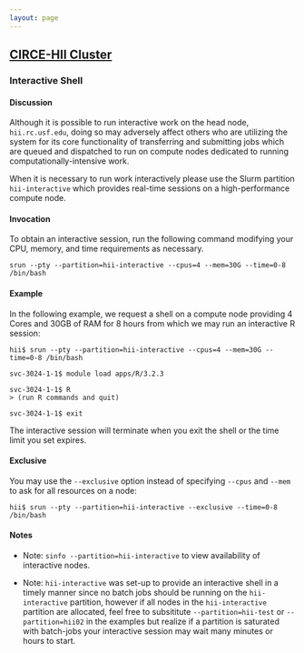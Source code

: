 ```yaml
---
layout: page
---
```


## [CIRCE-HII Cluster](../hii-rc.html)

### Interactive Shell

#### Discussion

Although it is possible to run interactive work on the head node, `hii.rc.usf.edu`,
doing so may adversely affect others who are utilizing the system for its core functionality
of transferring and submitting jobs which are queued and dispatched to run on
compute nodes dedicated to running computationally-intensive work.

When it is necessary to run work interactively please use the Slurm partition `hii-interactive` which
provides real-time sessions on a high-performance compute node.

#### Invocation

To obtain an interactive session, run the following command modifying your CPU, memory, and time requirements as necessary.

```
srun --pty --partition=hii-interactive --cpus=4 --mem=30G --time=0-8 /bin/bash
```

#### Example

In the following example, we request a shell on a compute node providing
4 Cores and 30GB of RAM for 8 hours from which we may run an interactive R session:

```
hii$ srun --pty --partition=hii-interactive --cpus=4 --mem=30G --time=0-8 /bin/bash

svc-3024-1-1$ module load apps/R/3.2.3

svc-3024-1-1$ R
> (run R commands and quit)

svc-3024-1-1$ exit
```

The interactive session will terminate when you exit the shell or the time limit you set expires.

#### Exclusive

You may use the `--exclusive` option instead of specifying `--cpus` and `--mem` to ask for all resources on a node:

```
hii$ srun --pty --partition=hii-interactive --exclusive --time=0-8 /bin/bash
```

#### Notes

- Note: `sinfo --partition=hii-interactive` to view availability of interactive nodes.

- Note: `hii-interactive` was set-up to provide an interactive shell in a timely manner since no batch jobs
should be running on the `hii-interactive` partition,
 however if all nodes in the `hii-interactive` partition are allocated, feel free to subsititute
`--partition=hii-test` or `--partition=hii02` in the examples but realize if a partition is saturated with batch-jobs
your interactive session may wait many minutes or hours to start.

